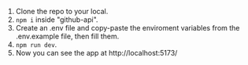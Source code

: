 1. Clone the repo to your local.
2. `npm i` inside "github-api".
3. Create an .env file and copy-paste the enviroment variables from the .env.example file, then fill them.
4. `npm run dev`.
5. Now you can see the app at http://localhost:5173/